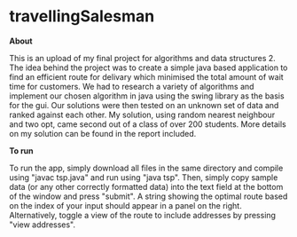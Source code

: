 # travellingSalesman

**About**

This is an upload of my final project for algorithms and data structures 2. The idea behind the project was to create a simple java based application to find an efficient route for delivary which minimised the total amount of wait time for customers. We had to research a variety of algorithms and implement our chosen algorithm in java using the swing library as the basis for the gui. Our solutions were then tested on an unknown set of data and ranked against each other. My solution, using random nearest neighbour and two opt, came second out of a class of over 200 students. More details on my solution can be found in the report included.

**To run**

To run the app, simply download all files in the same directory and compile using "javac tsp.java" and run using "java tsp". Then, simply copy sample data (or any other correctly formatted data) into the text field at the bottom of the window and press "submit". A string showing the optimal route based on the index of your input should appear in a panel on the right. Alternatively, toggle a view of the route to include addresses by pressing "view addresses". 
